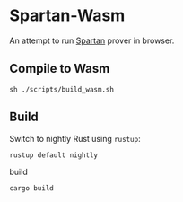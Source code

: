 # Spartan-Wasm

An attempt to run [Spartan](https://github.com/microsoft/Spartan) prover in browser.

## Compile to Wasm

```
sh ./scripts/build_wasm.sh
```

## Build

Switch to nightly Rust using `rustup`:

```text
rustup default nightly
```

build

```
cargo build
```
